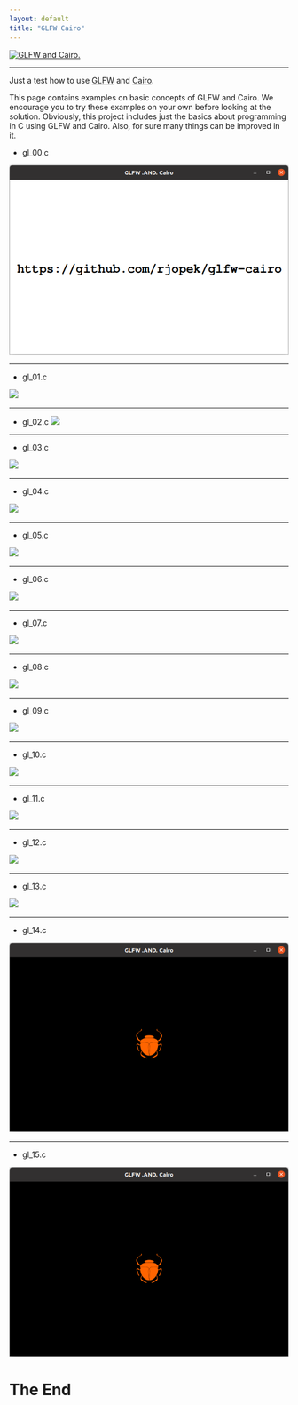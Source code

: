 ```yaml
---
layout: default
title: "GLFW Cairo"
---
```


[![GLFW and Cairo.](assets/img/glfw-cairo.svg)](https://github.com/rjopek/gl)

---

Just a test how to use [GLFW](https://www.glfw.org/) and [Cairo](https://www.cairographics.org/).

This page contains examples on basic concepts of GLFW and Cairo. We encourage you to try these examples on your own before looking at the solution. Obviously, this project includes just the basics about programming in C using GLFW and Cairo. Also, for sure many things can be improved in it.

- gl_00.c

[![](assets/img/gl_00.png)](https://github.com/rjopek/gl/blob/main/examples/cairo-xlib/gl_00.c)

---
- gl_01.c

[![](assets/img/gl_01.png)](https://github.com/rjopek/gl/blob/main/examples/cairo-xlib/gl_01.c)

---

- gl_02.c
[![](assets/img/gl_02.png)](https://github.com/rjopek/gl/blob/main/examples/cairo-xlib/gl_02.c)

---
- gl_03.c

[![](assets/img/gl_03.png)](https://github.com/rjopek/gl/blob/main/examples/cairo-xlib/gl_03.c)

---
- gl_04.c

[![](assets/img/gl_04.png)](https://github.com/rjopek/gl/blob/main/examples/cairo-xlib/gl_04.c)

---
- gl_05.c

[![](assets/img/gl_05.png)](https://github.com/rjopek/gl/blob/main/examples/cairo-xlib/gl_05.c)

---
- gl_06.c

[![](assets/img/gl_06.png)](https://github.com/rjopek/gl/blob/main/examples/cairo-xlib/gl_06.c)

---
- gl_07.c

[![](assets/img/gl_07.png)](https://github.com/rjopek/gl/blob/main/examples/cairo-xlib/gl_07.c)

---
- gl_08.c

[![](assets/img/gl_08.png)](https://github.com/rjopek/gl/blob/main/examples/cairo-xlib/gl_08.c)

---
- gl_09.c

[![](assets/img/gl_09.png)](https://github.com/rjopek/gl/blob/main/examples/cairo-xlib/gl_09.c)

---
- gl_10.c

[![](assets/img/gl_10.png)](https://github.com/rjopek/gl/blob/main/examples/cairo-xlib/gl_10.c)

---
- gl_11.c

[![](assets/img/gl_11.png)](https://github.com/rjopek/gl/blob/main/examples/cairo-xlib/gl_11.c)

---

- gl_12.c

[![](assets/img/gl_12.png)](https://github.com/rjopek/gl/blob/main/examples/cairo-xlib/gl_12.c)

---

- gl_13.c

[![](assets/img/gl_13.png)](https://github.com/rjopek/gl/blob/main/examples/cairo-xlib/gl_13.c)

---

- gl_14.c

[![](assets/img/gl_14.png)](https://github.com/rjopek/gl/blob/main/examples/cairo-xlib/gl_14.c)

---

- gl_15.c

[![](assets/img/gl_14.png)](https://github.com/rjopek/gl/blob/main/examples/cairo-gl/gl_15.c)


# The End
